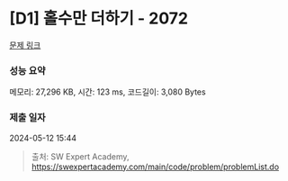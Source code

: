 # [D1] 홀수만 더하기 - 2072 

[문제 링크](https://swexpertacademy.com/main/code/problem/problemDetail.do?contestProbId=AV5QSEhaA5sDFAUq) 

### 성능 요약

메모리: 27,296 KB, 시간: 123 ms, 코드길이: 3,080 Bytes

### 제출 일자

2024-05-12 15:44



> 출처: SW Expert Academy, https://swexpertacademy.com/main/code/problem/problemList.do